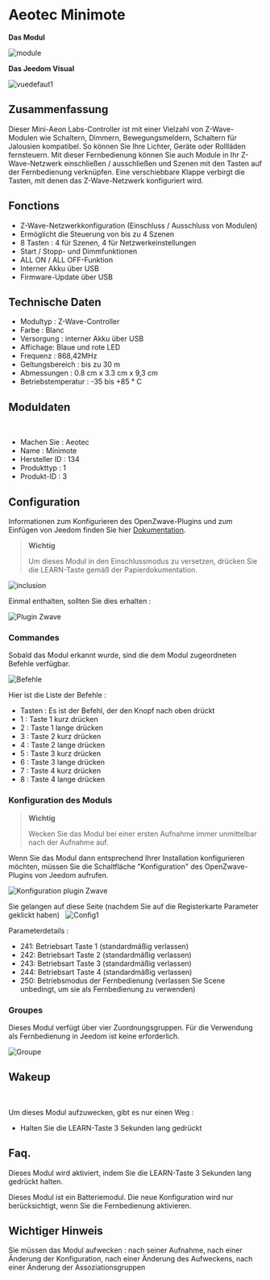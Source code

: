 # Aeotec Minimote

**Das Modul**

![module](images/aeotec.minimote/module.jpg)

**Das Jeedom Visual**

![vuedefaut1](images/aeotec.minimote/vuedefaut1.jpg)

## Zusammenfassung

Dieser Mini-Aeon Labs-Controller ist mit einer Vielzahl von Z-Wave-Modulen wie Schaltern, Dimmern, Bewegungsmeldern, Schaltern für Jalousien kompatibel. So können Sie Ihre Lichter, Geräte oder Rollläden fernsteuern. Mit dieser Fernbedienung können Sie auch Module in Ihr Z-Wave-Netzwerk einschließen / ausschließen und Szenen mit den Tasten auf der Fernbedienung verknüpfen. Eine verschiebbare Klappe verbirgt die Tasten, mit denen das Z-Wave-Netzwerk konfiguriert wird.

## Fonctions

-   Z-Wave-Netzwerkkonfiguration (Einschluss / Ausschluss von Modulen)
-   Ermöglicht die Steuerung von bis zu 4 Szenen
-   8 Tasten : 4 für Szenen, 4 für Netzwerkeinstellungen
-   Start / Stopp- und Dimmfunktionen
-   ALL ON / ALL OFF-Funktion
-   Interner Akku über USB
-   Firmware-Update über USB

## Technische Daten

-   Modultyp : Z-Wave-Controller
-   Farbe : Blanc
-   Versorgung : interner Akku über USB
-   Affichage: Blaue und rote LED
-   Frequenz : 868,42MHz
-   Geltungsbereich : bis zu 30 m
-   Abmessungen : 0.8 cm x 3.3 cm x 9,3 cm
-   Betriebstemperatur : -35 bis +85 ° C

## Moduldaten
 
-   Machen Sie : Aeotec
-   Name : Minimote
-   Hersteller ID : 134
-   Produkttyp : 1
-   Produkt-ID : 3

## Configuration

Informationen zum Konfigurieren des OpenZwave-Plugins und zum Einfügen von Jeedom finden Sie hier [Dokumentation](https://doc.jeedom.com/de_DE/plugins/automation%20protocol/openzwave/).

> **Wichtig**
>
> Um dieses Modul in den Einschlussmodus zu versetzen, drücken Sie die LEARN-Taste gemäß der Papierdokumentation.

![inclusion](images/aeotec.minimote/inclusion.jpg)

Einmal enthalten, sollten Sie dies erhalten :

![Plugin Zwave](images/aeotec.minimote/information.jpg)

### Commandes

Sobald das Modul erkannt wurde, sind die dem Modul zugeordneten Befehle verfügbar.

![Befehle](images/aeotec.minimote/commandes.jpg)

Hier ist die Liste der Befehle :

-   Tasten : Es ist der Befehl, der den Knopf nach oben drückt
  - 1 : Taste 1 kurz drücken
  - 2 : Taste 1 lange drücken
  - 3 : Taste 2 kurz drücken
  - 4 : Taste 2 lange drücken
  - 5 : Taste 3 kurz drücken
  - 6 : Taste 3 lange drücken
  - 7 : Taste 4 kurz drücken
  - 8 : Taste 4 lange drücken

### Konfiguration des Moduls

> **Wichtig**
>
> Wecken Sie das Modul bei einer ersten Aufnahme immer unmittelbar nach der Aufnahme auf.

Wenn Sie das Modul dann entsprechend Ihrer Installation konfigurieren möchten, müssen Sie die Schaltfläche "Konfiguration" des OpenZwave-Plugins von Jeedom aufrufen.

![Konfiguration plugin Zwave](images/plugin/bouton_configuration.jpg)

Sie gelangen auf diese Seite (nachdem Sie auf die Registerkarte Parameter geklickt haben)
 
![Config1](images/aeotec.minimote/config1.jpg)

Parameterdetails :

-   241: Betriebsart Taste 1 (standardmäßig verlassen)
-   242: Betriebsart Taste 2 (standardmäßig verlassen)
-   243: Betriebsart Taste 3 (standardmäßig verlassen)
-   244: Betriebsart Taste 4 (standardmäßig verlassen)
-   250: Betriebsmodus der Fernbedienung (verlassen Sie Scene unbedingt, um sie als Fernbedienung zu verwenden)

### Groupes

Dieses Modul verfügt über vier Zuordnungsgruppen. Für die Verwendung als Fernbedienung in Jeedom ist keine erforderlich.

![Groupe](images/aeotec.minimote/groupe.jpg)

## Wakeup

 

Um dieses Modul aufzuwecken, gibt es nur einen Weg :

-   Halten Sie die LEARN-Taste 3 Sekunden lang gedrückt

## Faq.

Dieses Modul wird aktiviert, indem Sie die LEARN-Taste 3 Sekunden lang gedrückt halten.

Dieses Modul ist ein Batteriemodul. Die neue Konfiguration wird nur berücksichtigt, wenn Sie die Fernbedienung aktivieren.

## Wichtiger Hinweis

Sie müssen das Modul aufwecken : nach seiner Aufnahme, nach einer Änderung der Konfiguration, nach einer Änderung des Aufweckens, nach einer Änderung der Assoziationsgruppen
